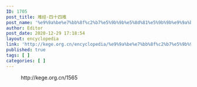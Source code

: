 ```yaml
---
ID: 1705
post_title: 难经·四十四难
post_name: '%e9%9a%be%e7%bb%8f%c2%b7%e5%9b%9b%e5%8d%81%e5%9b%9b%e9%9a%be'
author: Editor
post_date: 2020-12-29 17:18:54
layout: encyclopedia
link: 'http://kege.org.cn/encyclopedia/%e9%9a%be%e7%bb%8f%c2%b7%e5%9b%9b%e5%8d%81%e5%9b%9b%e9%9a%be'
published: true
tags: [ ]
categories: [ ]
---
```

<!-- wp:embed {"url":"http://kege.org.cn/1565","type":"wp-embed","providerNameSlug":"kege-org-cn","className":""} -->
<figure class="wp-block-embed is-type-wp-embed is-provider-kege-org-cn wp-block-embed-kege-org-cn"><div class="wp-block-embed__wrapper">
http://kege.org.cn/1565
</div></figure>
<!-- /wp:embed -->